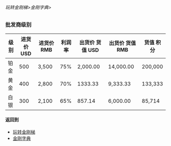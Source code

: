 ###### 玩转金刚梯>金刚字典>
### 批发商级别

|级别|进货价USD|进货价RMB|利润率| 出货价 货值 USD |       出货价             货值 RMB   |  货值     积分
|--------|--------|--------| ----|---------|---------|-------| 
| 铂金    |500     |3,500   |75%  |2,000.00 |14,000.00|200,000
| 黄金    |400     |2,800   |70%  |1333.33  | 9,333.33|133,333
| 白银    |300     |2,100   |65%  |857.14   | 6,000.00|85,714

#### 返回到
- [玩转金刚梯](https://github.com/a2zitpro/web/blob/master/LadderFree/A.md)
- [金刚字典](https://github.com/a2zitpro/web/blob/master/LadderFree/kkDictionary/KKDictionary.md)

